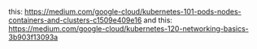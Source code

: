 this: https://medium.com/google-cloud/kubernetes-101-pods-nodes-containers-and-clusters-c1509e409e16
and this: https://medium.com/google-cloud/kubernetes-120-networking-basics-3b903f13093a